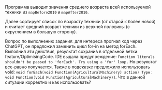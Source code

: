 Программа выводит значения среднего возраста всей используемой техники из `mapBefore2010` и `mapAfter2010`.

Далее сортирует список по возрасту техники (от старой к более новой) и считает средний возраст техники из верхней половины (с округлением в большую сторону). 

Вопрос по выполнению задания: для интереса прогнал код через ChatGPT, он предложил заменить цикл for-in на метод forEach. Выполнил эти действия, результат сохранив в отдельной ветки feature/OptimisingCode. IDE выдала предупреждение: `Function literals shouldn't be passed to 'forEach'. Try using a 'for' loop.` Но результат все-равно получается. 
Также в подсказке предложило использовать void: `void forEach(void Function(AgriculturalMachinery) action) Type: void Function(void Function(AgriculturalMachinery))`. Что в данной ситуации корректно и как использовать?
